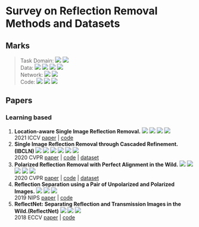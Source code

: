 # Survey on Reflection Removal Methods and Datasets

## Marks
> Task Domain: ![](https://img.shields.io/badge/task-polar-green) ![](https://img.shields.io/badge/task-single%20image-blue) \
> Data: ![](https://img.shields.io/badge/data-real-orange) ![](https://img.shields.io/badge/data-synthetic-blueviolet) ![](https://img.shields.io/badge/data-both-violet) ![](https://img.shields.io/badge/data-new%20dataset-ff69b4) \
> Network: ![](https://img.shields.io/badge/net-rnn-yellow) ![](https://img.shields.io/badge/net-attetnion-red) \
> Code: ![](https://img.shields.io/badge/code-pytorch-lightgreen) ![](https://img.shields.io/badge/code-tensorflow-lightblue) ![](https://img.shields.io/badge/code-trainable-black)

## Papers

### Learning based
   
1. **Location-aware Single Image Reflection Removal.** ![](https://img.shields.io/badge/-single%20image-blue) ![](https://img.shields.io/badge/-both-violet) ![](https://img.shields.io/badge/-attetnion-red) ![](https://img.shields.io/badge/-pytorch-lightgreen) \
   2021 ICCV [paper](https://openaccess.thecvf.com/content/ICCV2021/papers/Dong_Location-Aware_Single_Image_Reflection_Removal_ICCV_2021_paper.pdf) | [code](https://github.com/zdlarr/Location-aware-SIRR)  
2. **Single Image Reflection Removal through Cascaded Refinement. (IBCLN)** ![](https://img.shields.io/badge/-single%20image-blue) ![](https://img.shields.io/badge/-both-violet) ![](https://img.shields.io/badge/-new%20dataset-ff69b4) ![](https://img.shields.io/badge/-rnn-yellow) ![](https://img.shields.io/badge/-pytorch-lightgreen) ![](https://img.shields.io/badge/-trainable-black) \
   2020 CVPR [paper](https://arxiv.org/pdf/1911.06634.pdf) | [code](https://github.com/JHL-HUST/IBCLN) | [dataset](https://drive.google.com/file/d/1YWkm80jWsjX6XwLTHOsa8zK3pSRalyCg/view)
3. **Polarized Reflection Removal with Perfect Alignment in the Wild.** ![](https://img.shields.io/badge/-polar-green) ![](https://img.shields.io/badge/-real-orange) ![](https://img.shields.io/badge/-new%20dataset-ff69b4) ![](https://img.shields.io/badge/-tensorflow-lightblue) ![](https://img.shields.io/badge/-trainable-black) \
   2020 CVPR  [paper](http://openaccess.thecvf.com/content_CVPR_2020/papers/Lei_Polarized_Reflection_Removal_With_Perfect_Alignment_in_the_Wild_CVPR_2020_paper.pdf) | [code](https://github.com/ChenyangLEI/polarization-reflection-removal) | [dataset](https://alexzhao-hugga.github.io/Real-World-Reflection-Removal/Polarized%20Dataset.html)
4. **Reflection Separation using a Pair of Unpolarized and Polarized Images.** ![](https://img.shields.io/badge/-polar-green) ![](https://img.shields.io/badge/-synthetic-blueviolet) ![](https://img.shields.io/badge/-pytorch-lightgreen) \
2019 NIPS [paper](https://proceedings.neurips.cc/paper/2019/file/d47bf0af618a3523a226ed7cada85ce3-Paper.pdf) | [code](https://github.com/YouweiLyu/reflection_separation_with_un-polarized_images)
5. **ReflectNet: Separating Reflection and Transmission Images in the Wild.(ReflectNet)** ![](https://img.shields.io/badge/-polar-green) ![](https://img.shields.io/badge/-synthetic-blueviolet) ![](https://img.shields.io/badge/-tensorflow-lightblue) \
2018 ECCV [paper](https://research.nvidia.com/sites/default/files/pubs/2018-09_Separating-Reflection-and/reflection_removal_eccv18.pdf) | [code](https://github.com/NVlabs/ReflectNet)





